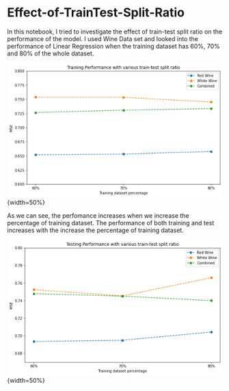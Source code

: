 # Effect-of-TrainTest-Split-Ratio
In this notebook, I tried to investigate the effect of train-test split ratio on the performance of the model. I used Wine Data set and looked into the performance of Linear Regression when the training dataset has 60%, 70% and 80% of the whole dataset.

![Training Performance](Output_Images/download_01.png){width=50%}

As we can see, the perfomance increases when we increase the percentage of training dataset.
The performance of both training and test increases with the increase the percentage of training dataset.

![Testing Performance](Output_Images/download_02.png){width=50%}
